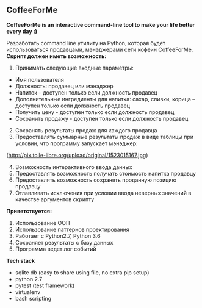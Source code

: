 ## CoffeeForMe
**CoffeeForMe is an interactive command-line tool to make your life better every day :)**

Разработать command line утилиту на Python, которая будет использоваться продавцами, мэнэджерами сети кофеин CoffeeForMe.
 
**Скрипт должен иметь возможность:**
1. Принимать следующие входные параметры:
- Имя пользователя
- Должность: продавец или мэнэджер
- Напиток – доступен только если должность продавец	
- Дополнительные ингредиенты для напитка: сахар, сливки, корица – доступен только если должность продавец
- Получить цену - доступен только если должность продавец
- Сохранить продажу - доступен только если должность продавец
2. Сохранять результаты продаж для каждого продавца
3. Предоставлять суммарные результаты продаж в виде таблицы при условии, что программу запускает мэнэджер:

(http://pix.toile-libre.org/upload/original/1523015167.jpg)
	
4. Возможность интерактивного ввода данных
5. Предоставлять возможность получать стоимость напитка продавцу
6. Предоставлять возможность сохранять проданную позицию продавцу
7. Отлавливать исключения при условии ввода неверных значений в качестве аргументов скрипту

**Приветствуется:**
1. Использование ООП
2. Использование паттернов проектирования
3. Работает с Python2.7, Python 3.6
4. Сохраняет результаты с базу данных
5. Программа ведет лог событий

**Tech stack**
- sqlite db (easy to share using file, no extra pip setup)
- python 2.7 
- pytest (test framework)
- virtualenv
- bash scripting
